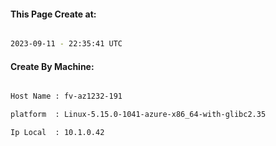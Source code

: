 
   
#### This Page Create at:

```bash

2023-09-11 - 22:35:41 UTC

```

#### Create By Machine:

```bash

Host Name : fv-az1232-191

platform  : Linux-5.15.0-1041-azure-x86_64-with-glibc2.35

Ip Local  : 10.1.0.42

```

